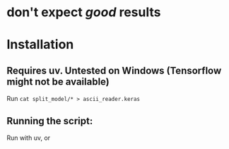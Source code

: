 # don't expect *good* results
# Installation
## Requires uv. Untested on Windows (Tensorflow might not be available)
Run `cat split_model/* > ascii_reader.keras`
## Running the script:
Run with uv, or